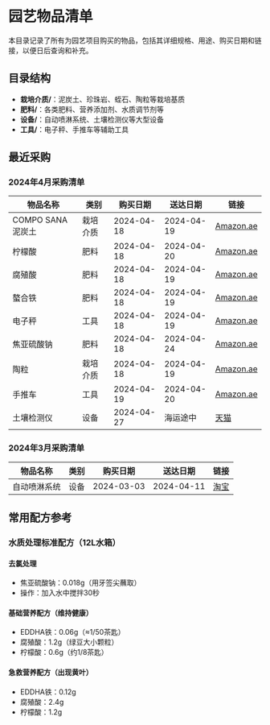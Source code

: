 # 园艺物品清单

本目录记录了所有为园艺项目购买的物品，包括其详细规格、用途、购买日期和链接，以便日后查询和补充。

## 目录结构

- **栽培介质/**：泥炭土、珍珠岩、蛭石、陶粒等栽培基质
- **肥料/**：各类肥料、营养添加剂、水质调节剂等
- **设备/**：自动喷淋系统、土壤检测仪等大型设备
- **工具/**：电子秤、手推车等辅助工具

## 最近采购

### 2024年4月采购清单

| 物品名称 | 类别 | 购买日期 | 送达日期 | 链接 |
|---------|------|---------|---------|------|
| COMPO SANA泥炭土 | 栽培介质 | 2024-04-18 | 2024-04-19 | [Amazon.ae](https://www.amazon.ae/dp/B0BYNBNCTH) |
| 柠檬酸 | 肥料 | 2024-04-18 | 2024-04-20 | [Amazon.ae](https://www.amazon.ae/dp/B0BK4P2BD5) |
| 腐殖酸 | 肥料 | 2024-04-18 | 2024-04-19 | [Amazon.ae](https://www.amazon.ae/dp/B08NY18Z8X) |
| 螯合铁 | 肥料 | 2024-04-18 | 2024-04-19 | [Amazon.ae](https://www.amazon.ae/dp/B0C7P45V47) |
| 电子秤 | 工具 | 2024-04-18 | 2024-04-19 | [Amazon.ae](https://www.amazon.ae/dp/B0936D7DJ5) |
| 焦亚硫酸钠 | 肥料 | 2024-04-18 | 2024-04-24 | [Amazon.ae](https://www.amazon.ae/dp/B00C92I0ZO) |
| 陶粒 | 栽培介质 | 2024-04-18 | 2024-04-19 | [Amazon.ae](https://www.amazon.ae/dp/B098B1PXXN) |
| 手推车 | 工具 | 2024-04-19 | 2024-04-20 | [Amazon.ae](https://www.amazon.ae/dp/B0DQXX6PVP) |
| 土壤检测仪 | 设备 | 2024-04-27 | 海运途中 | [天猫](https://detail.tmall.com/item.htm?id=521468037164) |

### 2024年3月采购清单

| 物品名称 | 类别 | 购买日期 | 送达日期 | 链接 |
|---------|------|---------|---------|------|
| 自动喷淋系统 | 设备 | 2024-03-03 | 2024-04-11 | [淘宝](https://item.taobao.com/item.htm?id=727901498595) |

## 常用配方参考

### 水质处理标准配方（12L水箱）

#### 去氯处理
- 焦亚硫酸钠：0.018g（用牙签尖蘸取）
- 操作：加入水中搅拌30秒

#### 基础营养配方（维持健康）
- EDDHA铁：0.06g（≈1/50茶匙）
- 腐殖酸：1.2g（绿豆大小颗粒）
- 柠檬酸：0.6g（约1/8茶匙）

#### 急救营养配方（出现黄叶）
- EDDHA铁：0.12g
- 腐殖酸：2.4g
- 柠檬酸：1.2g
